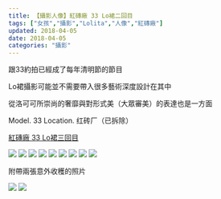 ```yaml
---
title: 【攝影人像】紅磚廠 33 Lo裙二回目
tags: ["女孩","攝影","Lolita","人像","紅磚廠"]
updated: 2018-04-05
date: 2018-04-05
categories: "攝影"
---
```


跟33約拍已經成了每年清明節的節目

Lo裙攝影可能並不需要帶入很多藝術深度設計在其中

從洛可可所崇尚的奢靡與對形式美（大眾審美）的表達也是一方面

Model. 33
Location. 红砖厂（已拆除）

[紅磚廠 33 Lo裙三回目](/post/攝影/shameen-33/index.html)

![](/asset/images/大学/红砖厂33/FAS_1902_8.jpg)
![](/asset/images/大学/红砖厂33/FAS_1909_8.jpg)
![](/asset/images/大学/红砖厂33/FAS_2010_8.jpg)
![](/asset/images/大学/红砖厂33/FAS_2065_8.jpg)
![](/asset/images/大学/红砖厂33/FAS_2053_8.jpg)
![](/asset/images/大学/红砖厂33/FAS_2138_8.jpg)
![](/asset/images/大学/红砖厂33/FAS_2173_8.jpg)
![](/asset/images/大学/红砖厂33/FAS_2204_8.jpg)
![](/asset/images/大学/红砖厂33/IMG_5104.jpg)

附帶兩張意外收穫的照片

![](/asset/images/大学/红砖厂33/cat.jpg)
![](/asset/images/大学/红砖厂33/flower.jpg)
